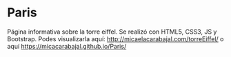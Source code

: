 # Paris

Página informativa sobre la torre eiffel. Se realizó con HTML5, CSS3, JS y Bootstrap.
Podes visualizarla aquí: http://micaelacarabajal.com/torreEiffel/ o aquí https://micacarabajal.github.io/Paris/

